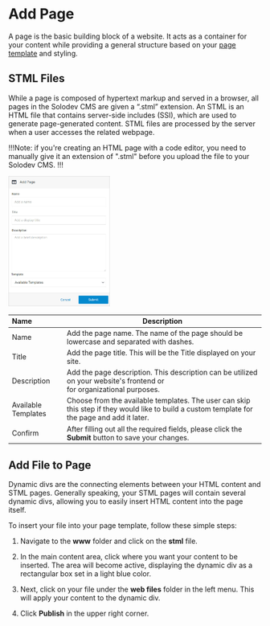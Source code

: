 # Add Page

A page is the basic building block of a website. It acts as a container for your content while providing a general structure based on your [page template](/tutorials/cms/add-page-template/) and styling.

## STML Files 

While a page is composed of hypertext markup and served in a browser, all pages in the Solodev CMS are given a “.stml” extension. An STML is an HTML file that contains server-side includes (SSI), which are used to generate page-generated content. STML files are processed by the server when a user accesses the related webpage.

!!!Note:
if you're creating an HTML page with a code editor, you need to manually give it an extension of ".stml" before you upload the file to your Solodev CMS.
!!!

<p><img src="../../../../images/folders/add-page.jpg" alt="Add Page" style="width: 40%;"></p>

**Name** | **Description**
:--- | ---
Name | Add the page name. The name of the page should be lowercase and separated with dashes.
Title | Add the page title. This will be the Title displayed on your site. 
Description | Add the page description. This description can be utilized on your website's frontend or<br> for organizational purposes.
Available Templates | Choose from the available templates. The user can skip this step if they would like to build a custom template for the page and add it later.
Confirm | After filling out all the required fields, please click the **Submit** button to save your changes.

## Add File to Page

Dynamic divs are the connecting elements between your HTML content and STML pages. Generally speaking, your STML pages will contain several dynamic divs, allowing you to easily insert HTML content into the page itself.

To insert your file into your page template, follow these simple steps:

1. Navigate to the **www** folder and click on the **stml** file.

2. In the main content area, click where you want your content to be inserted. The area will become active, displaying the dynamic div as a rectangular box set in a light blue color.

3. Next, click on your file under the **web files** folder in the left menu. This will apply your content to the dynamic div. 

4. Click **Publish** in the upper right corner.